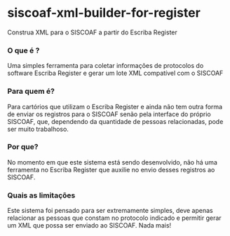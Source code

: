 # siscoaf-xml-builder-for-register
Construa XML para o SISCOAF a partir do Escriba Register

### O que é ?
Uma simples ferramenta para coletar informações de protocolos do software Escriba Register e gerar um lote XML compatível com o SISCOAF

### Para quem é?
Para cartórios que utilizam o Escriba Register e ainda não tem outra forma de enviar os registros para o SISCOAF senão pela interface do próprio SISCOAF, que, dependendo da quantidade de pessoas relacionadas, pode ser muito trabalhoso.

### Por que?
No momento em que este sistema está sendo desenvolvido, não há uma ferramenta no Escriba Register que auxilie no envio desses registros ao SISCOAF.

### Quais as limitações
Este sistema foi pensado para ser extremamente simples, deve apenas relacionar as pessoas que constam no protocolo indicado e permitir gerar um XML que possa ser enviado ao SISCOAF. Nada mais!


